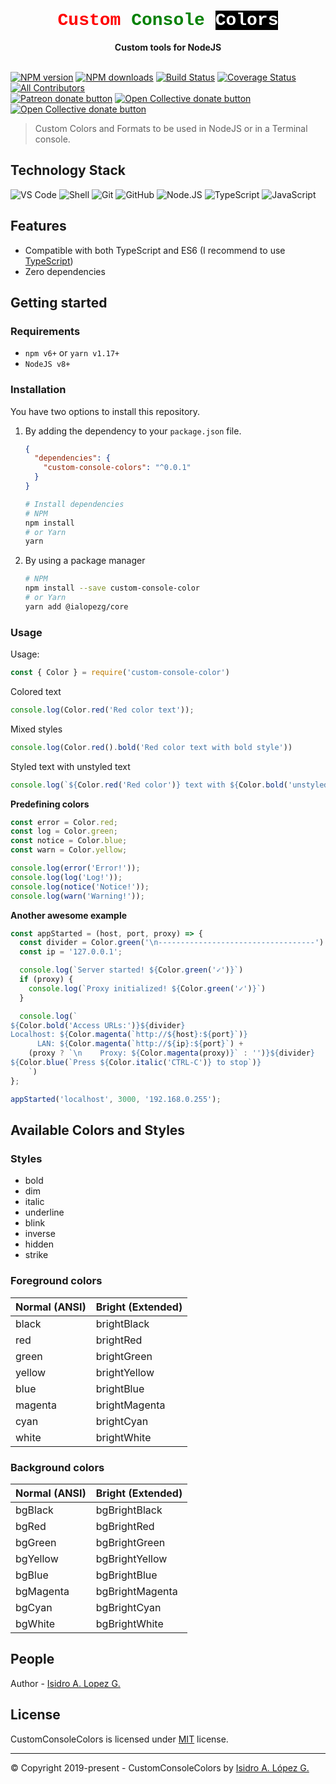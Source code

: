 <div style="text-align: center; font-family: Courier, sans-serif;">  
  <h1><span style="color: red">Custom</span> <span style="color: green">Console</span> <span style="color: white; background-color: black">Colors</span></h1>
</div>
<div style="text-align: center">
  <strong>Custom tools for NodeJS</strong>
</div>
<br />

<span class="badge-npmversion"><a href="https://npmjs.org/package/custom-console-colors" title="View this project on NPM"><img src="https://img.shields.io/npm/v/custom-console-colors.svg" alt="NPM version" /></a></span>
<span class="badge-npmdownloads"><a href="https://npmjs.org/package/custom-console-colors" title="View this project on NPM"><img src="https://img.shields.io/npm/dm/custom-console-colors.svg" alt="NPM downloads" /></a></span>
[![Build Status][travis-image]][travis-url]
[![Coverage Status](https://coveralls.io/repos/github/ialopezg/custom-console-colors/badge.svg?branch=main)](https://coveralls.io/github/ialopezg/custom-console-colors?branch=main)
[![All Contributors][contributors]][contributors-link]
<br class="badge-separator" />
<span class="badge-patreon"><a href="https://patreon.com/ialopezg" title="Donate to this project using Patreon"><img src="https://img.shields.io/badge/patreon-donate-yellow.svg" alt="Patreon donate button" /></a></span>
<span class="badge-opencollective"><a href="https://opencollective.com/ialopezg" title="Donate to this project using Open Collective"><img src="https://img.shields.io/badge/open%20collective-donate-yellow.svg" alt="Open Collective donate button" /></a></span>
<span class="badge-paypal"><a href="https://www.paypal.me/isidrolopezg" title="Donate to this project using Open Collective"><img src="https://img.shields.io/badge/paypal-donate-yellow.svg" alt="Open Collective donate button" /></a></span>

 > Custom Colors and Formats to be used in NodeJS or in a Terminal console.

## Technology Stack

![VS Code](https://img.shields.io/badge/-VS%20Code-007ACC?style=plastic&logo=visual-studio-code)
![Shell](https://img.shields.io/badge/-Shell-blasck?style=plastic&logo=Shell)
![Git](https://img.shields.io/badge/-Git-black?style=plastic&logo=git)
![GitHub](https://img.shields.io/badge/-GitHub-181717?style=plastic&logo=github)
![Node.JS](https://img.shields.io/badge/-Node.JS-black?style=plastic&logo=Node.js)
![TypeScript](https://img.shields.io/badge/-TypeScript-000000?style=flat&logo=typescript)
![JavaScript](https://img.shields.io/badge/-JavaScript-000000?style=flat&logo=javascript)

## Features

- Compatible with both TypeScript and ES6 (I recommend to use [TypeScript](http://www.typescriptlang.org))
- Zero dependencies

## Getting started

### Requirements

- `npm v6+` or `yarn v1.17+`
- `NodeJS v8+`

### Installation

You have two options to install this repository.

1. By adding the dependency to your `package.json` file.

   ```json
   {
     "dependencies": {
       "custom-console-colors": "^0.0.1"
     }
   }
   ```

   ```bash
   # Install dependencies
   # NPM
   npm install
   # or Yarn
   yarn
   ```

2. By using a package manager
   ```bash
   # NPM
   npm install --save custom-console-color
   # or Yarn
   yarn add @ialopezg/core
   ```

### Usage

Usage:
```javascript
const { Color } = require('custom-console-color')
```

Colored text
```javascript
console.log(Color.red('Red color text'));
```

Mixed styles
```javascript
console.log(Color.red().bold('Red color text with bold style'))
```

Styled text with unstyled text
```javascript
console.log(`${Color.red('Red color')} text with ${Color.bold('unstyled')} text`)
```

__Predefining colors__
```javascript
const error = Color.red;
const log = Color.green;
const notice = Color.blue;
const warn = Color.yellow;

console.log(error('Error!'));
console.log(log('Log!'));
console.log(notice('Notice!'));
console.log(warn('Warning!'));
```

__Another awesome example__
```javascript
const appStarted = (host, port, proxy) => {
  const divider = Color.green('\n-----------------------------------')
  const ip = '127.0.0.1';

  console.log(`Server started! ${Color.green('✓')}`)
  if (proxy) {
    console.log(`Proxy initialized! ${Color.green('✓')}`)
  }

  console.log(`
${Color.bold('Access URLs:')}${divider}
Localhost: ${Color.magenta(`http://${host}:${port}`)}
      LAN: ${Color.magenta(`http://${ip}:${port}`) +
    (proxy ? `\n    Proxy: ${Color.magenta(proxy)}` : '')}${divider}
${Color.blue(`Press ${Color.italic('CTRL-C')} to stop`)}
    `)
};

appStarted('localhost', 3000, '192.168.0.255');
```

## Available Colors and Styles

### Styles

* bold
* dim
* italic
* underline
* blink
* inverse
* hidden
* strike

### Foreground colors
| Normal (ANSI) | Bright (Extended) |
| ------------- | ----------------- |
| black | brightBlack |
| red | brightRed |
| green | brightGreen |
| yellow | brightYellow |
| blue | brightBlue |
| magenta | brightMagenta |
| cyan | brightCyan|
| white | brightWhite |

### Background colors

| Normal (ANSI) | Bright (Extended) |
| --- | --- |
| bgBlack | bgBrightBlack |
| bgRed | bgBrightRed |
| bgGreen | bgBrightGreen |
| bgYellow | bgBrightYellow |
| bgBlue | bgBrightBlue |
| bgMagenta | bgBrightMagenta |
| bgCyan | bgBrightCyan |
| bgWhite | bgBrightWhite |

## People

Author - [Isidro A. Lopez G.](https://github.com/ialopezg")

## License

CustomConsoleColors is licensed under [MIT](LICENSE) license.

---

&copy; Copyright 2019-present - CustomConsoleColors by [Isidro A. López G.](https://ialopezg.com/)

[npm-image]: https://img.shields.io/npm/v/custom-console-colors.svg
[npm-url]: https://npmjs.org/package/custom-console-colors
[downloads-image]: https://img.shields.io/npm/dm/custom-console-colors.svg
[downloads-url]: https://npmcharts.com/compare/custom-console-colors?minimal=true
[travis-url]: https://app.travis-ci.com/ialopezg/custom-console-colors
[travis-image]: https://app.travis-ci.com/ialopezg/custom-console-colors.svg?branch=main&label=linux
[contributors]: https://img.shields.io/badge/all_contributors-1-orange.svg?style=flat-square
[contributors-link]: #contributors
